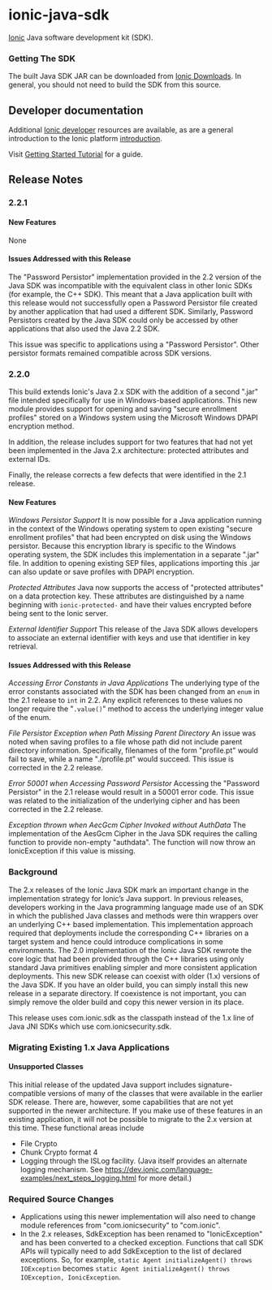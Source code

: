 # ionic-java-sdk

[Ionic](https://ionic.com) Java software development kit (SDK).

### Getting The SDK

The built Java SDK JAR can be downloaded from [Ionic Downloads](https://dev-dashboard.ionic.com/#/downloads?tenant=5640bb430ea2684423e0655c).
In general, you should not need to build the SDK from this source.

## Developer documentation

Additional [Ionic developer](https://dev.ionic.com) resources are available, as are a general introduction to the Ionic platform [introduction](https://dev.ionic.com/platform/intro).

Visit [Getting Started Tutorial](https://dev.ionic.com/tutorials/getting-started/sdk-setup) for a guide.

## Release Notes

### 2.2.1

#### New Features
None

#### Issues Addressed with this Release
The "Password Persistor" implementation provided in the 2.2 version of the Java SDK was incompatible with the equivalent class in other Ionic SDKs (for example, the C++ SDK).  This meant that a Java application built with this release would not successfully open a Password Persistor file created by another application that had used a different SDK.  Similarly, Password Persistors created by the Java SDK could only be accessed by other applications that also used the Java 2.2 SDK.

This issue was specific to applications using a "Password Persistor". Other persistor formats remained compatible across SDK versions.

### 2.2.0

This build extends Ionic's Java 2.x SDK with the addition of a second ".jar" file intended specifically for use in Windows-based applications.
This new module provides support for opening and saving "secure enrollment profiles" stored on a Windows system using the Microsoft Windows DPAPI encryption method.

In addition, the release includes support for two features that had not yet been implemented in the Java 2.x architecture: protected attributes and external IDs.

Finally, the release corrects a few defects that were identified in the 2.1 release.

#### New Features

*Windows Persistor Support*
It is now possible for a Java application running in the context of the Windows operating system to open existing "secure enrollment profiles" that had been encrypted on disk using the Windows persistor.  Because this encryption library is specific to the Windows operating system, the SDK includes this implementation in a separate ".jar" file.  In addition to opening existing SEP files, applications importing this .jar can also update or save profiles with DPAPI encryption.

*Protected Attributes*
Java now supports the access of "protected attributes" on a data protection key.  These attributes are distinguished by a name beginning with `ionic-protected-` and have their values encrypted before being sent to the Ionic server.

*External Identifier Support*
This release of the Java SDK allows developers to associate an external identifier with keys and use that identifier in key retrieval.

#### Issues Addressed with this Release

*Accessing Error Constants in Java Applications*
The underlying type of the error constants associated with the SDK has been changed from an `enum` in the 2.1 release to `int` in 2.2.   Any explicit references to these values no longer require the "`.value()`" method to access the underlying integer value of the enum.

*File Persistor Exception when Path Missing Parent Directory*
An issue was noted when saving profiles to a file whose path did not include parent directory information.  Specifically, filenames of the form "profile.pt" would fail to save, while a name "./profile.pt" would succeed.  This issue is corrected in the 2.2 release.

*Error 50001 when Accessing Password Persistor*
Accessing the "Password Persistor" in the 2.1 release would result in a 50001 error code.  This issue was related to the initialization of the underlying cipher and has been corrected in the 2.2 release.

*Exception thrown when AecGcm Cipher Invoked without AuthData*
The implementation of the AesGcm Cipher in the Java SDK requires the calling function to provide non-empty "authdata".  The function will now throw an IonicException if this value is missing.


### Background
The 2.x releases of the Ionic Java SDK mark an important change in the implementation strategy for Ionic’s Java support. In previous releases, developers working in the Java programming language made use of an SDK in which the published Java classes and methods were thin wrappers over an underlying C++ based implementation. This implementation approach required that deployments include the corresponding C++ libraries on a target system and hence could introduce complications in some environments. The 2.0 implementation of the Ionic Java SDK rewrote the core logic that had been provided through the C++ libraries using only standard Java primitives enabling simpler and more consistent application deployments. This new SDK release can coexist with older (1.x) versions of the Java SDK. If you have an older build, you can simply install this new release in a separate directory. If coexistence is not important, you can simply remove the older build and copy this newer version in its place.

This release uses com.ionic.sdk as the classpath instead of the 1.x line of Java JNI SDKs which use com.ionicsecurity.sdk.

### Migrating Existing 1.x Java Applications

#### Unsupported Classes
This initial release of the updated Java support includes signature-compatible versions of many of the classes that were available in the earlier SDK release. There are, however, some capabilities that are not yet supported in the newer architecture. If you make use of these features in an existing application, it will not be possible to migrate to the 2.x version at this time. These functional areas include

* File Crypto
* Chunk Crypto format 4
* Logging through the ISLog facility. (Java itself provides an alternate logging mechanism. See https://dev.ionic.com/language-examples/next_steps_logging.html for more detail.)

### Required Source Changes
* Applications using this newer implementation will also need to change module references from "com.ionicsecurity" to "com.ionic".
* In the 2.x releases, SdkException has been renamed to "IonicException" and has been converted to a checked exception. Functions that call SDK APIs will typically need to add SdkException to the list of declared exceptions. So, for example, `static Agent initializeAgent() throws IOException` becomes `static Agent initializeAgent() throws IOException, IonicException`.

